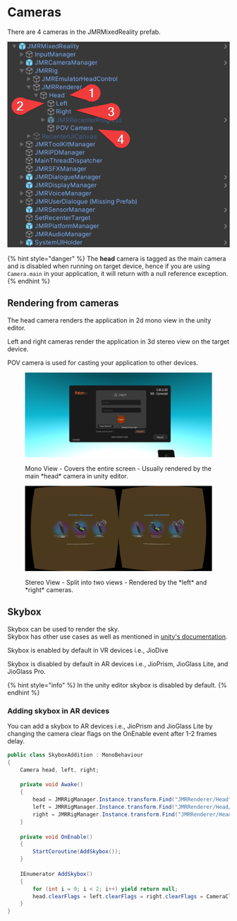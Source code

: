 # Cameras

There are 4 cameras in the JMRMixedReality prefab.

![](<../.gitbook/assets/image (89).png>)

{% hint style="danger" %}
The **head** camera is tagged as the main camera and is disabled when running on target device, hence if you are using `Camera.main` in your application, it will return with a null reference exception.
{% endhint %}

## Rendering from cameras

The head camera renders the application in 2d mono view in the unity editor.

Left and right cameras render the application in 3d stereo view on the target device.

POV camera is used for casting your application to other devices.&#x20;

<figure><img src="../.gitbook/assets/Screenshot_20230208-123424.jpg" alt=""><figcaption><p>Mono View - Covers the entire screen - Usually rendered by the main *head* camera in unity editor.</p></figcaption></figure>

<figure><img src="../.gitbook/assets/Screenshot_20230208-123926 (2).jpg" alt=""><figcaption><p>Stereo View - Split into two views - Rendered by the *left* and *right* cameras.</p></figcaption></figure>

## Skybox

Skybox can be used to render the sky. \
Skybox has other use cases as well as mentioned in [unity's documentation](https://docs.unity3d.com/Manual/skyboxes.html).

Skybox is enabled by default in VR devices i.e., JioDive

Skybox is disabled by default in AR devices i.e., JioPrism, JioGlass Lite, and JioGlass Pro.

{% hint style="info" %}
In the unity editor skybox is disabled by default.
{% endhint %}

### Adding skybox in AR devices

You can add a skybox to AR devices i.e., JioPrism and JioGlass Lite by changing the camera clear flags on the OnEnable event after 1-2 frames delay.

```csharp
public class SkyboxAddition : MonoBehaviour
{
    Camera head, left, right;

    private void Awake()
    {
        head = JMRRigManager.Instance.transform.Find("JMRRenderer/Head")?.GetComponent<Camera>();
        left = JMRRigManager.Instance.transform.Find("JMRRenderer/Head/Left")?.GetComponent<Camera>();
        right = JMRRigManager.Instance.transform.Find("JMRRenderer/Head/Right")?.GetComponent<Camera>();
    }

    private void OnEnable()
    {
        StartCoroutine(AddSkybox());
    }

    IEnumerator AddSkybox()
    {
        for (int i = 0; i < 2; i++) yield return null;
        head.clearFlags = left.clearFlags = right.clearFlags = CameraClearFlags.Skybox;
    }
}
```
